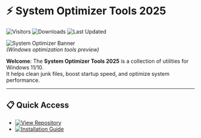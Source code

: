 # ⚡ System Optimizer Tools 2025

![Visitors](https://img.shields.io/badge/Visitors-220K+-ff9f43)
![Downloads](https://img.shields.io/badge/Downloads-130K+-6ab04c)
![Last Updated](https://img.shields.io/badge/Last_Updated-Aug_2025-3498db)

![System Optimizer Banner](https://secureblitz.com/wp-content/uploads/2020/01/Best-System-Optimization-Tools-for-2024.jpg)  
*(Windows optimization tools preview)*  

**Welcome**: The **System Optimizer Tools 2025** is a collection of utilities for Windows 11/10.  
It helps clean junk files, boost startup speed, and optimize system performance.  

---

## 📋 Quick Access  
- [![View Repository](https://img.shields.io/badge/View_Repository-NOW-blueviolet)](https://github.com/System-Optimizer-Tools-2025/system-optimizer-tools-2025)  
- [![Installation Guide](https://img.shields.io/badge/Setup-Guide-blueviolet)](https://github.com/System-Optimizer-Tools-2025/system-optimizer-tools-2025)  
